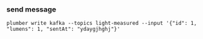 ### send message
```shell
plumber write kafka --topics light-measured --input '{"id": 1, "lumens": 1, "sentAt": "ydaygjhghj"}'
```
